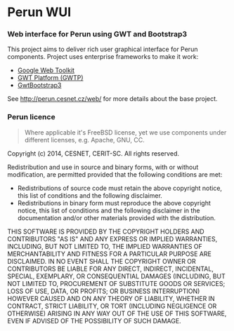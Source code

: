 Perun WUI
=========

### Web interface for Perun using GWT and Bootstrap3 ###

This project aims to deliver rich user graphical interface for Perun components. Project uses enterprise frameworks to make it work:

* [Google Web Toolkit](http://www.gwtproject.org/)
* [GWT Platform (GWTP)](https://www.arcbees.com/#!/products/gwtp)
* [GwtBootstrap3](https://github.com/gwtbootstrap3/gwtbootstrap3)

See http://perun.cesnet.cz/web/ for more details about the base project.

### Perun licence ###

> Where applicable it's FreeBSD license, yet we use components under different licenses, e.g. Apache, GNU, CC.

Copyright (c) 2014, CESNET, CERIT-SC. All rights reserved.

Redistribution and use in source and binary forms, with or without modification, are permitted provided that the following conditions are met:

- Redistributions of source code must retain the above copyright notice, this list of conditions and the following disclaimer.
- Redistributions in binary form must reproduce the above copyright notice, this list of conditions and the following disclaimer in the documentation and/or other materials provided with the distribution.

THIS SOFTWARE IS PROVIDED BY THE COPYRIGHT HOLDERS AND
CONTRIBUTORS "AS IS" AND ANY EXPRESS OR IMPLIED WARRANTIES,
INCLUDING, BUT NOT LIMITED TO, THE IMPLIED WARRANTIES OF
MERCHANTABILITY AND FITNESS FOR A PARTICULAR PURPOSE ARE
DISCLAIMED. IN NO EVENT SHALL THE COPYRIGHT OWNER OR CONTRIBUTORS
BE LIABLE FOR ANY DIRECT, INDIRECT, INCIDENTAL, SPECIAL,
EXEMPLARY, OR CONSEQUENTIAL DAMAGES (INCLUDING, BUT NOT LIMITED
TO, PROCUREMENT OF SUBSTITUTE GOODS OR SERVICES; LOSS OF USE,
DATA, OR PROFITS; OR BUSINESS INTERRUPTION) HOWEVER CAUSED AND ON
ANY THEORY OF LIABILITY, WHETHER IN CONTRACT, STRICT LIABILITY,
OR TORT (INCLUDING NEGLIGENCE OR OTHERWISE) ARISING IN ANY WAY
OUT OF THE USE OF THIS SOFTWARE, EVEN IF ADVISED OF THE
POSSIBILITY OF SUCH DAMAGE.